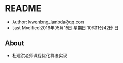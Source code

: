 # README

* Author: lvwenlong_lambda@qq.com
* Last Modified:2016年05月15日 星期日 10时11分42秒 日

## About

* 杜建洪老师课程优化算法实现
